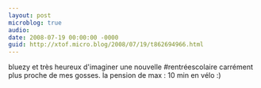 ```yaml
---
layout: post
microblog: true
audio: 
date: 2008-07-19 00:00:00 -0000
guid: http://xtof.micro.blog/2008/07/19/t862694966.html
---
```

bluezy et très heureux d'imaginer une nouvelle #rentréescolaire carrément plus proche de mes gosses. la pension de max : 10 min en vélo :)
